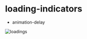 # loading-indicators
- animation-delay

![loadings](https://user-images.githubusercontent.com/31913666/201968597-de68fcf6-66df-4912-9f50-6ad11e76044b.gif)
